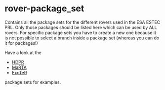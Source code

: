 # rover-package_set
Contains all the package sets for the different rovers used in the ESA ESTEC PRL.
Only those packages should be listed here which can be used by ALL rovers.
For specific package sets you have to create a new one because it is not possible to select a branch inside a package set (whereas you can do it for packages!)

Have a look at the   
 - [HDPR](https://github.com/esa-prl/hdpr-package_set)
 - [MaRTA](https://github.com/esa-prl/marta-package_set)
 - [ExoTeR](https://github.com/esa-prl/exoter-package_set)

package sets for examples.
